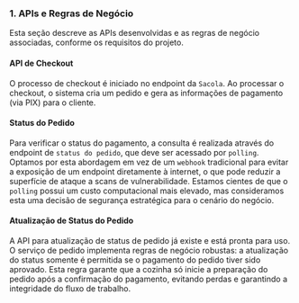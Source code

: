 ### 1. APIs e Regras de Negócio

Esta seção descreve as APIs desenvolvidas e as regras de negócio associadas, conforme os requisitos do projeto.

#### API de Checkout
O processo de checkout é iniciado no endpoint da `Sacola`. Ao processar o checkout, o sistema cria um pedido e gera as informações de pagamento (via PIX) para o cliente.

#### Status do Pedido
Para verificar o status do pagamento, a consulta é realizada através do endpoint de `status do pedido`, que deve ser acessado por `polling`. Optamos por esta abordagem em vez de um `webhook` tradicional para evitar a exposição de um endpoint diretamente à internet, o que pode reduzir a superfície de ataque a scans de vulnerabilidade. Estamos cientes de que o `polling` possui um custo computacional mais elevado, mas consideramos esta uma decisão de segurança estratégica para o cenário do negócio.

#### Atualização de Status do Pedido
A API para atualização de status de pedido já existe e está pronta para uso. O serviço de pedido implementa regras de negócio robustas: a atualização do status somente é permitida se o pagamento do pedido tiver sido aprovado. Esta regra garante que a cozinha só inicie a preparação do pedido após a confirmação do pagamento, evitando perdas e garantindo a integridade do fluxo de trabalho.